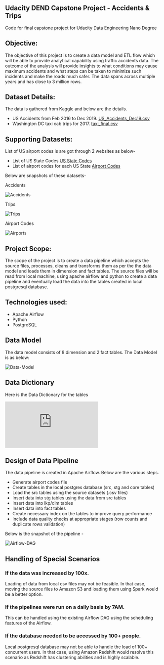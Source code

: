## Udacity DEND Capstone Project - Accidents & Trips
Code for final capstone project for Udacity Data Engineering Nano Degree

## Objective:
The objective of this project is to create a data model and ETL flow which will be able to provide analytical capability using traffic accidents data. The outcome of the analysis will provide insights to what conditions may cause maximum accidents and what steps can be taken to minimize such incidents and make the roads much safer. The data spans across multiple years and has close to 3 million rows.

## Dataset Details:
The data is gathered from Kaggle and below are the details.
* US Accidents from Feb 2016 to Dec 2019. [US_Accidents_Dec19.csv](https://www.kaggle.com/sobhanmoosavi/us-accidents)
* Washington DC taxi cab trips for 2017. [taxi_final.csv](https://www.kaggle.com/bvc5283/dc-taxi-trips)

## Supporting Datasets:
List of US airport codes is are got through 2 websites as below-
* List of US State Codes [US State Codes](https://developers.google.com/public-data/docs/canonical/states_csv)
* List of airport codes for each US State [Airport Codes](https://www.airnav.com/airports/us/)

Below are snapshots of these datasets-

Accidents

![Accidents](https://github.com/prasannanegalur/Udacity-DEND-Capstone-Accidents/blob/master/images/Accidents.jpg)

Trips

![Trips](https://github.com/prasannanegalur/Udacity-DEND-Capstone-Accidents/blob/master/images/Trips.jpg)

Airport Codes

![Airports](https://github.com/prasannanegalur/Udacity-DEND-Capstone-Accidents/blob/master/images/Airports.jpg)

## Project Scope:
The scope of the project is to create a data pipeline which accepts the source files, processes, cleans and transforms them as per the the data model and loads them in dimension and fact tables. The source files will be read from local machine, using apache airflow and python to create a data pipeline and eventually load the data into the tables created in local postgresql database.

## Technologies used:
- Apache Airflow
- Python
- PostgreSQL

## Data Model
The data model consists of 8 dimension and 2 fact tables. The Data Model is as below:

![Data-Model](https://github.com/prasannanegalur/Udacity-DEND-Capstone-Accidents/blob/master/images/Data_Model.jpg)

## Data Dictionary
Here is the Data Dictionary for the tables

![Data-Dictionary](https://github.com/prasannanegalur/Udacity-DEND-Capstone-Accidents/blob/master/Data_dictionary.pdf)


## Design of Data Pipeline
The data pipeline is created in Apache Airflow. Below are the various steps. 
* Generate airport codes file
* Create tables in the local postgres database (src, stg and core tables)
* Load the src tables using the source datasets (.csv files)
* Insert data into stg tables using the data from src tables
* Insert data into lkp/dim tables
* Insert data into fact tables
* Create necessary index on the tables to improve query performance
* Include data quality checks at appropriate stages (row counts and duplicate rows validation)

Below is the snapshot of the pipeline -

![Airflow-DAG](https://github.com/prasannanegalur/Udacity-DEND-Capstone-Accidents/blob/master/images/ETL_Pipeline.jpg)


## Handling of Special Scenarios

### If the data was increased by 100x.

Loading of data from local csv files may not be feasible. In that case, moving the source files to Amazon S3 and loading them using Spark would be a better option.

### If the pipelines were run on a daily basis by 7AM.

This can be handled using the existing Airflow DAG using the scheduling features of the Airflow.

### If the database needed to be accessed by 100+ people.

Local postgresql database may not be able to handle the load of 100+ concurrent users. In that case, using Amazon Redshift would resolve this scenario as Redshift has clustering abilities and is highly scalable.
